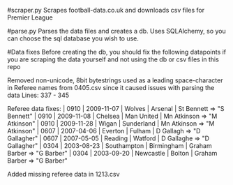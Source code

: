 

#scraper.py
Scrapes football-data.co.uk and downloads csv files for Premier League 

#parse.py
Parses the data files and creates a db. Uses SQLAlchemy, so you can choose
the sql database you wish to use.

#Data fixes
Before creating the db, you should fix the following datapoints if you are
scraping the data yourself and not using the db or csv files in this repo

Removed non-unicode, 8bit bytestrings  used as a leading space-character 
in Referee names from 0405.csv since it caused issues with parsing the data
Lines: 337 - 345

Referee data fixes:
| 0910   | 2009-11-07 | Wolves    | Arsenal   | St Bennett  => "S Bennett"
| 0910   | 2009-11-08 | Chelsea   | Man United | Mn Atkinson => "M Atkinson"
| 0910   | 2009-11-28 | Wigan     | Sunderland | Mn Atkinson => "M Atkinson"
| 0607   | 2007-04-06 | Everton   | Fulham    | D Gallagh => "D Gallagher"
| 0607   | 2007-05-05 | Reading   | Watford   | D Gallaghe => "D Gallagher"
| 0304   | 2003-08-23 | Southampton | Birmingham | Graham Barber => "G Barber"
| 0304   | 2003-09-20 | Newcastle   | Bolton     | Graham Barber => "G Barber"

Added missing referee data in 1213.csv
